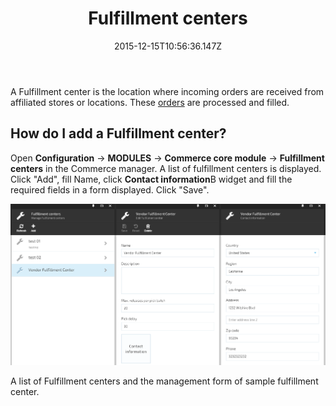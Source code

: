 ﻿---
title: Fulfillment centers
description: The article about Virto Commerce fulfillment centers
layout: docs
date: 2015-12-15T10:56:36.147Z
priority: 1
---
A Fulfillment center is the location where incoming orders are received from affiliated stores or locations. These <a class="crosslink" href="https://virtocommerce.com/shopping-cart" target="_blank">orders</a> are processed and filled.

## How do I add a Fulfillment center?

Open **Configuration** -> **MODULES** -> **Commerce core module** -> **Fulfillment centers** in the Commerce manager. A list of fulfillment centers is displayed. Click "Add", fill Name, click **Contact information**В widget and fill the required fields in a form displayed. Click "Save".

![](../../assets/images/docs/image2015-12-15_12-49-19.png)

A list of Fulfillment centers and the management form of sample fulfillment center.
